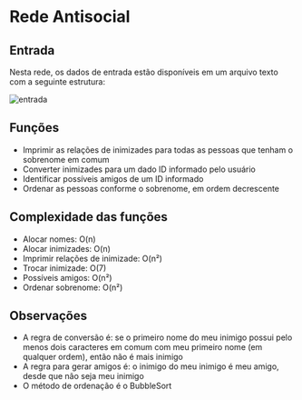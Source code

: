 # Rede Antisocial
## Entrada
Nesta rede, os dados de entrada estão disponíveis em um arquivo texto com a seguinte estrutura:

![entrada](https://user-images.githubusercontent.com/100383925/210899727-5e13fac3-eac5-4550-8161-d4c6660c61ff.jpg)

## Funções
- Imprimir as relações de inimizades para todas as pessoas que tenham o sobrenome em comum
- Converter inimizades para um dado ID informado pelo usuário
- Identificar possíveis amigos de um ID informado
- Ordenar as pessoas conforme o sobrenome, em ordem decrescente

## Complexidade das funções
- Alocar nomes: O(n)
- Alocar inimizades: O(n)
- Imprimir relações de inimizade: O(n²)
- Trocar inimizade: O(7)
- Possíveis amigos: O(n²)
- Ordenar sobrenome: O(n²)

## Observações
- A regra de conversão é: se o primeiro nome do meu inimigo possui pelo menos dois caracteres em comum com meu primeiro nome (em qualquer ordem), então não é mais inimigo
- A regra para gerar amigos é: o inimigo do meu inimigo é meu amigo, desde que não seja meu inimigo
- O método de ordenação é o BubbleSort
